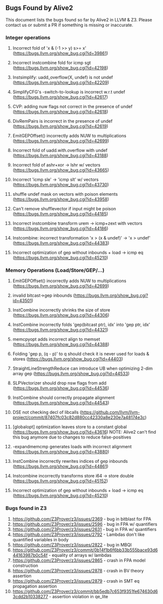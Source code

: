 ## Bugs Found by Alive2

This document lists the bugs found so far by Alive2 in LLVM & Z3.
Please contact us or submit a PR if something is missing or inaccurate.


### Integer operations
1. Incorrect fold of 'x & (-1 >> y) s>= x'
(https://bugs.llvm.org/show_bug.cgi?id=39861)

2. Incorrect instcombine fold for icmp sgt
(https://bugs.llvm.org/show_bug.cgi?id=42198)

3. Instsimplify: uadd_overflow(X, undef) is not undef
(https://bugs.llvm.org/show_bug.cgi?id=42209)

4. SimplifyCFG's -switch-to-lookup is incorrect w.r.t undef
(https://bugs.llvm.org/show_bug.cgi?id=42617)

5. CVP: adding nuw flags not correct in the presence of undef
(https://bugs.llvm.org/show_bug.cgi?id=42618)

6. DivRemPairs is incorrect in the presence of undef
(https://bugs.llvm.org/show_bug.cgi?id=42619)

7. EmitGEPOffset() incorrectly adds NUW to multiplications
(https://bugs.llvm.org/show_bug.cgi?id=42699)

8. Incorrect fold of uadd.with.overflow with undef
(https://bugs.llvm.org/show_bug.cgi?id=43188)

9. Incorrect fold of ashr+xor -> lshr w/ vectors
(https://bugs.llvm.org/show_bug.cgi?id=43665)

10. Incorrect 'icmp sle' -> 'icmp slt' w/ vectors
(https://bugs.llvm.org/show_bug.cgi?id=43730)

11. shuffle undef mask on vectors with poison elements
(https://bugs.llvm.org/show_bug.cgi?id=43958)

12. Can't remove shufflevector if input might be poison
(https://bugs.llvm.org/show_bug.cgi?id=44185)

13. Incorrect instcombine transform urem -> icmp+zext with vectors
(https://bugs.llvm.org/show_bug.cgi?id=44186)

14. Instcombine: incorrect transformation 'x > (x & undef)' -> 'x > undef'
(https://bugs.llvm.org/show_bug.cgi?id=44383)

15. Incorrect optimization of gep without inbounds + load -> icmp eq
(https://bugs.llvm.org/show_bug.cgi?id=45210)


### Memory Operations (Load/Store/GEP/...)

1. EmitGEPOffset() incorrectly adds NUW to multiplications
(https://bugs.llvm.org/show_bug.cgi?id=42699)

2. invalid bitcast->gep inbounds
(https://bugs.llvm.org/show_bug.cgi?id=43501)

3. InstCombine incorrectly shrinks the size of store
(https://bugs.llvm.org/show_bug.cgi?id=44306)

4. InstCombine incorrectly folds 'gep(bitcast ptr), idx' into 'gep ptr, idx'
(https://bugs.llvm.org/show_bug.cgi?id=44321)

5. memcpyopt adds incorrect align to memset
(https://bugs.llvm.org/show_bug.cgi?id=44388)

6. Folding 'gep p, (q - p)' to q should check it is never used for loads & stores
(https://bugs.llvm.org/show_bug.cgi?id=44403)

7. StraightLineStrengthReduce can introduce UB when optimizing 2-dim array gep
(https://bugs.llvm.org/show_bug.cgi?id=44533)

8. SLPVectorizer should drop nsw flags from add
(https://bugs.llvm.org/show_bug.cgi?id=44536)

9. InstCombine should correctly propagate alignment
(https://bugs.llvm.org/show_bug.cgi?id=44543)

10. DSE not checking decl of libcalls
(https://github.com/llvm/llvm-project/commit/87407fc03c82d880cc42330a8e230e7a48174e3c)

11. [globalopt] optimization leaves store to a constant global
(https://bugs.llvm.org/show_bug.cgi?id=43616)
NOTE: Alive2 can't find this bug anymore due to changes to reduce false-positives

12. -expandmemcmp generates loads with incorrect alignment
(https://bugs.llvm.org/show_bug.cgi?id=43880)

13. InstCombine incorrectly rewrites indices of gep inbounds
(https://bugs.llvm.org/show_bug.cgi?id=44861)

14. Instcombine incorrectly transforms store i64 -> store double
(https://bugs.llvm.org/show_bug.cgi?id=45152)

15. Incorrect optimization of gep without inbounds + load -> icmp eq
(https://bugs.llvm.org/show_bug.cgi?id=45210)


### Bugs found in Z3
1. https://github.com/Z3Prover/z3/issues/2369 - bug in bitblast for FPA
2. https://github.com/Z3Prover/z3/issues/2596 - bug in FPA w/ quantifiers
3. https://github.com/Z3Prover/z3/issues/2631 - bug in FPA w/ quantifiers
4. https://github.com/Z3Prover/z3/issues/2792 - Lambdas don't like quantified variables in body
5. https://github.com/Z3Prover/z3/issues/2822 - bug in MBQI
6. https://github.com/Z3Prover/z3/commit/0b14f1b6f6bb33b555bace93d644163987b0c54f - equality of arrays w/ lambdas
7. https://github.com/Z3Prover/z3/issues/2865 - crash in FPA model construction
8. https://github.com/Z3Prover/z3/issues/2878 - crash in BV theory assertion
9. https://github.com/Z3Prover/z3/issues/2879 - crash in SMT eq propagation assertion
10. https://github.com/Z3Prover/z3/commit/bb5edb7c653f9351fe674630d63cdd2b10338277 - assertion violation in qe_lite
